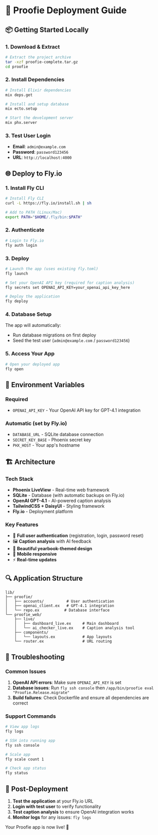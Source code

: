 # 🚀 Proofie Deployment Guide

## 📦 Getting Started Locally

### 1. Download & Extract
```bash
# Extract the project archive
tar -xzf proofie-complete.tar.gz
cd proofie
```

### 2. Install Dependencies
```bash
# Install Elixir dependencies
mix deps.get

# Install and setup database
mix ecto.setup

# Start the development server
mix phx.server
```

### 3. Test User Login
- **Email**: `admin@example.com`
- **Password**: `password123456`
- **URL**: `http://localhost:4000`

## 🌐 Deploy to Fly.io

### 1. Install Fly CLI
```bash
# Install Fly CLI
curl -L https://fly.io/install.sh | sh

# Add to PATH (Linux/Mac)
export PATH="$HOME/.fly/bin:$PATH"
```

### 2. Authenticate
```bash
# Login to Fly.io
fly auth login
```

### 3. Deploy
```bash
# Launch the app (uses existing fly.toml)
fly launch

# Set your OpenAI API key (required for caption analysis)
fly secrets set OPENAI_API_KEY=your_openai_api_key_here

# Deploy the application
fly deploy
```

### 4. Database Setup
The app will automatically:
- Run database migrations on first deploy
- Seed the test user (`admin@example.com` / `password123456`)

### 5. Access Your App
```bash
# Open your deployed app
fly open
```

## 🔧 Environment Variables

### Required
- `OPENAI_API_KEY` - Your OpenAI API key for GPT-4.1 integration

### Automatic (set by Fly.io)
- `DATABASE_URL` - SQLite database connection
- `SECRET_KEY_BASE` - Phoenix secret key
- `PHX_HOST` - Your app's hostname

## 🏗️ Architecture

### Tech Stack
- **Phoenix LiveView** - Real-time web framework
- **SQLite** - Database (with automatic backups on Fly.io)
- **OpenAI GPT-4.1** - AI-powered caption analysis
- **TailwindCSS + DaisyUI** - Styling framework
- **Fly.io** - Deployment platform

### Key Features
- 🔐 **Full user authentication** (registration, login, password reset)
- 🖼️ **Caption analysis** with AI feedback
- 🎨 **Beautiful yearbook-themed design**
- 📱 **Mobile responsive**
- ⚡ **Real-time updates**

## 🔍 Application Structure

```
lib/
├── proofie/
│   ├── accounts/          # User authentication
│   ├── openai_client.ex   # GPT-4.1 integration
│   └── repo.ex           # Database interface
└── proofie_web/
    ├── live/
    │   ├── dashboard_live.ex     # Main dashboard
    │   └── ai_checker_live.ex    # Caption analysis tool
    ├── components/
    │   └── layouts.ex            # App layouts
    └── router.ex                 # URL routing
```

## 🐛 Troubleshooting

### Common Issues
1. **OpenAI API errors**: Make sure `OPENAI_API_KEY` is set
2. **Database issues**: Run `fly ssh console` then `/app/bin/proofie eval "Proofie.Release.migrate"`
3. **Build failures**: Check Dockerfile and ensure all dependencies are correct

### Support Commands
```bash
# View app logs
fly logs

# SSH into running app
fly ssh console

# Scale app
fly scale count 1

# Check app status
fly status
```

## 🎯 Post-Deployment

1. **Test the application** at your Fly.io URL
2. **Login with test user** to verify functionality
3. **Test caption analysis** to ensure OpenAI integration works
4. **Monitor logs** for any issues: `fly logs`

Your Proofie app is now live! 🎉

